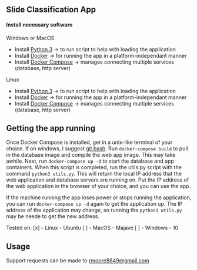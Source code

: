 ## Slide Classification App


#### Install necessary software

Windows or MacOS

- Install [Python 3](https://www.python.org/downloads/) -> to run script to help with loading the application 
- Install [Docker](https://docs.docker.com/v17.12/install/#desktop) -> for running the app in a platform-independant manner
- Install [Docker Compose](https://docs.docker.com/compose/install) -> manages connecting multiple services (database, http server)

 Linux

- Install [Python 3](https://www.python.org/downloads/) -> to run script to help with loading the application 
- Install [Docker](https://docs.docker.com/v17.12/install/#server) -> for running the app in a platform-independant manner
- Install [Docker Compose](https://docs.docker.com/compose/install) -> manages connecting multiple services (database, http server)


## Getting the app running

Once Docker Compose is installed, get in a unix-like terminal of your choice. If on windows, I suggest [git bash](http://gitbash.org'). Run `docker-compose build` to pull in the database image and compile the web app image. This may take awhile. Next, run `docker-compose up -d` to start the database and app containers. When this script is completed, run the utils.py script with the command `python3 utils.py`. This will return the local IP address that the web application and database servers are running on. Put the IP address of the web application in the browser of your choice, and you can use the app. 

If the machine running the app loses power or stops running the application, you can run `docker-compose up -d` again to get the application up. The IP address of the application may change, so running the `python3 utils.py` may be neede to get the new address.

Tested on:
[x] - Linux - Ubuntu 
[ ] - MacOS - Majave 
[ ] - Windows - 10


## Usage

Support requests can be made to rmoore8849@gmail.com
